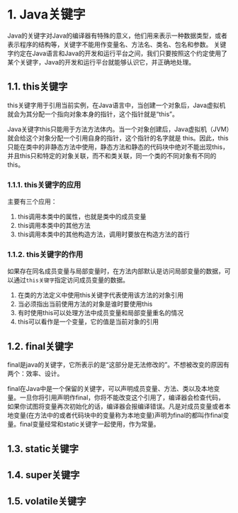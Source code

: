 # 1. Java关键字
Java的关键字对Java的编译器有特殊的意义，他们用来表示一种数据类型，或者表示程序的结构等，关键字不能用作变量名、方法名、类名、包名和参数。
关键字约定在Java语言和Java的开发和运行平台之间，我们只要按照这个约定使用了某个关键字，Java的开发和运行平台就能够认识它，并正确地处理。
     
## 1.1. this关键字
this关键字用于引用当前实例，在Java语言中，当创建一个对象后，Java虚拟机就会为其分配一个指向对象本身的指针，这个指针就是“this”。
       
Java关键字this只能用于方法方法体内。当一个对象创建后，Java虚拟机（JVM）就会给这个对象分配一个引用自身的指针，这个指针的名字就是 this。因此，this只能在类中的非静态方法中使用，静态方法和静态的代码块中绝对不能出现this，并且this只和特定的对象关联，而不和类关联，同一个类的不同对象有不同的this。
       
### 1.1.1. this关键字的应用
主要有三个应用：
1. this调用本类中的属性，也就是类中的成员变量
2. this调用本类中的其他方法
3. this调用本类中的其他构造方法，调用时要放在构造方法的首行
       
### 1.1.2. this关键字的作用
如果存在同名成员变量与局部变量时，在方法内部默认是访问局部变量的数据，可以通过`this关键字`指定访问成员变量的数据。   
1. 在类的方法定义中使用this关键字代表使用该方法的对象引用
2. 当必须指出当前使用方法的对象是谁时要使用this
3. 有时使用this可以处理方法中成员变量和局部变量重名的情况
4. this可以看作是一个变量，它的值是当前对象的引用
       
## 1.2. final关键字
final是java的关键字，它所表示的是“这部分是无法修改的”。不想被改变的原因有两个：效率、设计。
              
final在Java中是一个保留的关键字，可以声明成员变量、方法、类以及本地变量。一旦你将引用声明作final，你将不能改变这个引用了，编译器会检查代码，如果你试图将变量再次初始化的话，编译器会报编译错误。凡是对成员变量或者本地变量(在方法中的或者代码块中的变量称为本地变量)声明为final的都叫作final变量。final变量经常和static关键字一起使用，作为常量。

## 1.3. static关键字
## 1.4. super关键字
## 1.5. volatile关键字